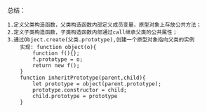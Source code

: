 总结：

    1.定义父类构造函数，父类构造函数内部定义成员变量，原型对象上存放公共方法；
    2.定义子类构造函数，子类构造函数内部通过call继承父类的公共属性；
    3.通过Object.create(父类.prototype),创建一个原型对象指向父类的实例
        实现: function object(o){
            function f(){};
            f.prototype = o;
            return new f();
        }
        function inheritPrototype(parent,child){
            let prototype = object(parent.prototype);
            prototype.constructor = child;
            child.prototype = prototype
        }
